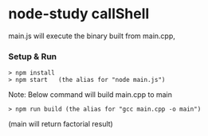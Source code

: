 # node-study callShell

main.js will execute the binary built from main.cpp,


### Setup & Run
```
> npm install
> npm start   (the alias for "node main.js")
```


Note: Below command will build main.cpp to main
```
> npm run build (the alias for "gcc main.cpp -o main")
```

(main will return factorial result)
